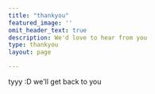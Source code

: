 ```yaml
---
title: "thankyou"
featured_image: ''
omit_header_text: true
description: We'd love to hear from you
type: thankyou
layout: page

---
```



tyyy :D we'll get back to you
